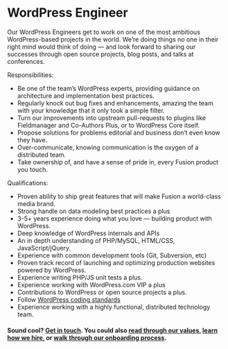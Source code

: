 # WordPress Engineer

Our WordPress Engineers get to work on one of the most ambitious WordPress-based projects in the world. We’re doing things no one in their right mind would think of doing — and look forward to sharing our successes through open source projects, blog posts, and talks at conferences.

Responsibilities:
- Be one of the team’s WordPress experts, providing guidance on architecture and implementation best practices.
- Regularly knock out bug fixes and enhancements, amazing the team with your knowledge that it only took a simple filter.
- Turn our improvements into upstream pull-requests to plugins like Fieldmanager and Co-Authors Plus, or to WordPress Core itself.
- Propose solutions for problems editorial and business don’t even know they have.
- Over-communicate, knowing communication is the oxygen of a distributed team.
- Take ownership of, and have a sense of pride in, every Fusion product you touch.

Qualifications:
- Proven ability to ship great features that will make Fusion a world-class media brand.
- Strong handle on data modeling best practices a plus
- 3-5+ years experience doing what you love — building product with WordPress.
- Deep knowledge of WordPress internals and APIs
- An in depth understanding of PHP/MySQL, HTML/CSS, JavaScript/jQuery.
- Experience with common development tools (Git, Subversion, etc)
- Proven track record of launching and optimizing production websites powered by WordPress.
- Experience writing PHP/JS unit tests a plus.
- Experience working with WordPress.com VIP a plus
- Contributions to WordPress or open source projects a plus.
- Follow [WordPress coding standards](wordpress-development/coding-standards.md)
- Experience working with a highly functional, distributed technology team.

#### Sound cool? [Get in touch](mailto:tech-jobs@fusion.net). You could also [read through our values](https://github.com/fusioneng/tech-docs/blob/master/team-culture/values.md), [learn how we hire](https://github.com/fusioneng/tech-docs/blob/master/team-culture/how-we-hire.md), or [walk through our onboarding process](https://github.com/fusioneng/tech-docs/blob/master/team-culture/onboarding.md).
